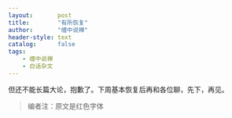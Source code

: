 ```yaml
---
layout:       post
title:        "有所恢复"
author:       "缠中说禅"
header-style: text
catalog:      false
tags:
    - 缠中说禅
    - 白话杂文
---
```


但还不能长篇大论，抱歉了。下周基本恢复后再和各位聊，先下，再见。



> 编者注：原文是红色字体
